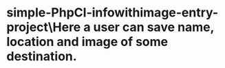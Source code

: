 # simple-PhpCI-infowithimage-entry-project\Here a user can save name, location and image of some destination.
